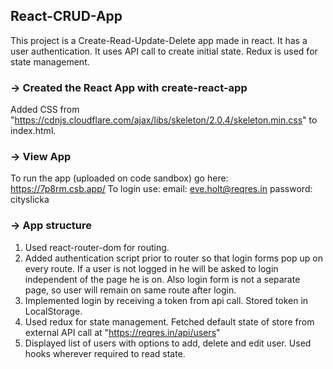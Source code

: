 ## React-CRUD-App
This project is a Create-Read-Update-Delete app made in react. It has a user authentication. It uses API call to create initial state. Redux is used for state management.
### -> Created the React App with create-react-app
Added CSS from "https://cdnjs.cloudflare.com/ajax/libs/skeleton/2.0.4/skeleton.min.css" to index.html.
### -> View App
To run the app (uploaded on code sandbox) go here: https://7p8rm.csb.app/
To login use:
email: eve.holt@reqres.in
password: cityslicka
### -> App structure
1. Used react-router-dom for routing.
2. Added authentication script prior to router so that login forms pop up on every route. If a user is not logged in he will be asked to login independent of the page he is on. Also login form is not a separate page, so user will remain on same route after login.
3. Implemented login by receiving a token from api call. Stored token in LocalStorage.
4. Used redux for state management. Fetched default state of store from external API call at "https://reqres.in/api/users"
5. Displayed list of users with options to add, delete and edit user. Used hooks wherever required to read state.